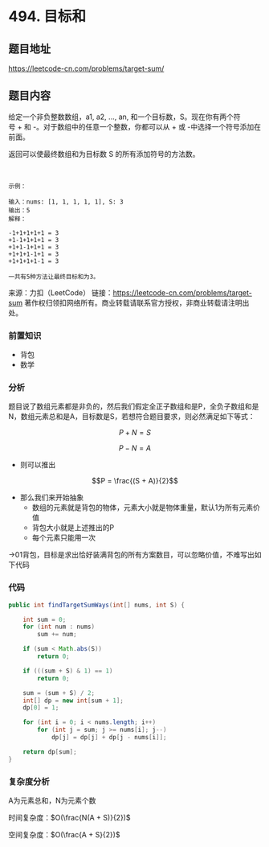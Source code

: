 # 494. 目标和

## 题目地址
https://leetcode-cn.com/problems/target-sum/

## 题目内容

给定一个非负整数数组，a1, a2, ..., an, 和一个目标数，S。现在你有两个符号 + 和 -。对于数组中的任意一个整数，你都可以从 + 或 -中选择一个符号添加在前面。

返回可以使最终数组和为目标数 S 的所有添加符号的方法数。

 
```
示例：

输入：nums: [1, 1, 1, 1, 1], S: 3
输出：5
解释：

-1+1+1+1+1 = 3
+1-1+1+1+1 = 3
+1+1-1+1+1 = 3
+1+1+1-1+1 = 3
+1+1+1+1-1 = 3

一共有5种方法让最终目标和为3。
```
来源：力扣（LeetCode）
链接：https://leetcode-cn.com/problems/target-sum
著作权归领扣网络所有。商业转载请联系官方授权，非商业转载请注明出处。

### 前置知识

- 背包
- 数学

### 分析

题目说了数组元素都是非负的，然后我们假定全正子数组和是P，全负子数组和是N，数组元素总和是A，目标数是S，若想符合题目要求，则必然满足如下等式：

$$P + N = S$$

$$P - N = A$$

- 则可以推出

$$P = \frac{(S + A)}{2}$$

- 那么我们来开始抽象
    - 数组的元素就是背包的物体，元素大小就是物体重量，默认1为所有元素价值
    - 背包大小就是上述推出的P
    - 每个元素只能用一次

→01背包，目标是求出恰好装满背包的所有方案数目，可以忽略价值，不难写出如下代码

### 代码

```java
public int findTargetSumWays(int[] nums, int S) {

    int sum = 0;
    for (int num : nums)
        sum += num;

    if (sum < Math.abs(S))
        return 0;

    if (((sum + S) & 1) == 1)
        return 0;

    sum = (sum + S) / 2;
    int[] dp = new int[sum + 1];
    dp[0] = 1;

    for (int i = 0; i < nums.length; i++)
        for (int j = sum; j >= nums[i]; j--)
            dp[j] = dp[j] + dp[j - nums[i]];

    return dp[sum];
}
```

### 复杂度分析

A为元素总和，N为元素个数

时间复杂度：$O(\frac{N(A + S)}{2})$

空间复杂度：$O(\frac{A + S}{2})$
